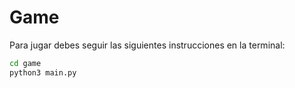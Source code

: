 # Game

Para jugar debes seguir las siguientes instrucciones en la terminal:

```sh
cd game
python3 main.py
```
